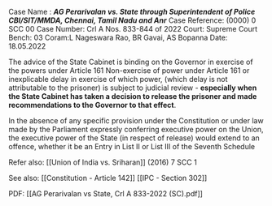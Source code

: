 Case Name : ***AG Perarivalan vs. State through Superintendent of Police CBI/SIT/MMDA, Chennai, Tamil Nadu and Anr***
Case Reference: (0000) 0 SCC 00
Case Number: Crl A Nos. 833-844 of 2022
Court: Supreme Court
Bench: 03
Coram:L Nageswara Rao, BR Gavai, AS Bopanna
Date: 18.05.2022

The advice of the State Cabinet is binding on the Governor in exercise of the powers under Article 161
Non-exercise of power under Article 161 or inexplicable delay in exercise of which power, (which delay is not attributable to the prisoner) is subject to judicial review - **especially when the State Cabinet has taken a decision to release the prisoner and made recommendations to the Governor to that effect**.

In the absence of any specific provision under the Constitution or under law made by the Parliament expressly conferring executive power on the Union, the executive power of the State (in respect of release) would extend to an offence, whether it be an Entry in List II or List III of the Seventh Schedule

Refer also:
[[Union of India vs. Sriharan]] (2016) 7 SCC 1

See also:
[[Constitution - Article 142]] 
[[IPC - Section 302]]

PDF:
[[AG Perarivalan vs State, Crl A 833-2022 (SC).pdf]]